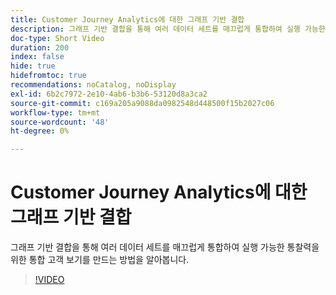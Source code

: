 ```yaml
---
title: Customer Journey Analytics에 대한 그래프 기반 결합
description: 그래프 기반 결합을 통해 여러 데이터 세트를 매끄럽게 통합하여 실행 가능한 통찰력을 위한 통합 고객 보기를 만드는 방법을 알아봅니다.
doc-type: Short Video
duration: 200
index: false
hide: true
hidefromtoc: true
recommendations: noCatalog, noDisplay
exl-id: 6b2c7972-2e10-4ab6-b3b6-53120d8a3ca2
source-git-commit: c169a205a9088da0982548d448500f15b2027c06
workflow-type: tm+mt
source-wordcount: '48'
ht-degree: 0%

---
```


# Customer Journey Analytics에 대한 그래프 기반 결합

그래프 기반 결합을 통해 여러 데이터 세트를 매끄럽게 통합하여 실행 가능한 통찰력을 위한 통합 고객 보기를 만드는 방법을 알아봅니다.

<!-- 62_S112_3442459_199_graphbased-stitching-for-customer-journey-analytics -->
>[!VIDEO](https://video.tv.adobe.com/v/3458317/?learn=on&enablevpops=true)
